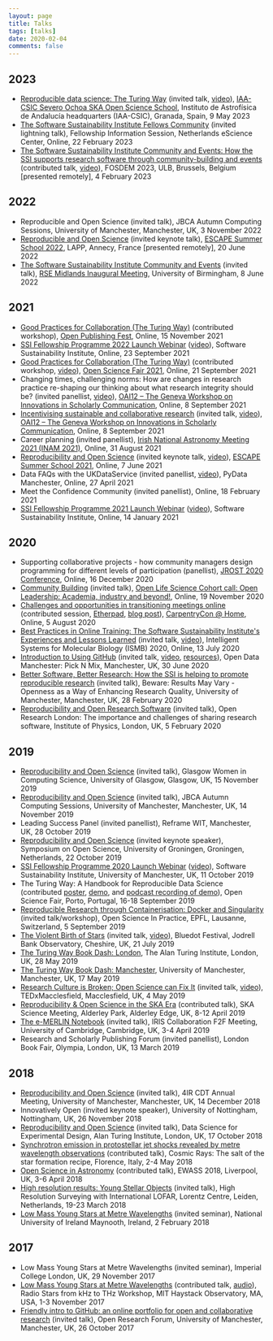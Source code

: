 ```yaml
---
layout: page
title: Talks
tags: [talks]
date: 2020-02-04
comments: false
---
```


## 2023
* [Reproducible data science: The Turing Way](https://doi.org/10.5281/zenodo.7905071) (invited talk, [video](https://e.pcloud.link/publink/show?code=kZA61jZyON4jh7FGARXzqWS78IndJfL5AYX)), [IAA-CSIC Severo Ochoa SKA Open Science School](https://www.granadacongresos.com/skaopenscience), Instituto de Astrofísica de Andalucía headquarters (IAA-CSIC), Granada, Spain, 9 May 2023
* [The Software Sustainability Institute Fellows Community](https://doi.org/10.6084/m9.figshare.22137512) (invited lightning talk), Fellowship Information Session, Netherlands eScience Center, Online, 22 February 2023
* [The Software Sustainability Institute Community and Events: How the SSI supports research software through community-building and events](https://doi.org/10.6084/m9.figshare.21931299) (contributed talk, [video](https://fosdem.org/2023/schedule/event/openresearch_software_sustainability_institute/)), FOSDEM 2023, ULB, Brussels, Belgium [presented remotely], 4 February 2023

## 2022
* Reproducible and Open Science (invited talk), JBCA Autumn Computing Sessions, University of Manchester, Manchester, UK, 3 November 2022
* [Reproducible and Open Science](https://doi.org/10.6084/m9.figshare.20079179) (invited keynote talk), [ESCAPE Summer School 2022](https://indico.in2p3.fr/event/26913/), LAPP, Annecy, France [presented remotely], 20 June 2022
* [The Software Sustainability Institute Community and Events](https://doi.org/10.6084/m9.figshare.20006468) (invited talk), [RSE Midlands Inaugural Meeting](https://rse-midlands.github.io/docs/event-8th-june/), University of Birmingham, 8 June 2022

## 2021

* [Good Practices for Collaboration (The Turing Way)](https://doi.org/10.5281/zenodo.5702688) (contributed workshop), [Open Publishing Fest](https://openpublishingfest.org/), Online, 15 November 2021
* [SSI Fellowship Programme 2022 Launch Webinar](https://doi.org/10.5281/zenodo.5512610) ([video](https://youtu.be/sNcvkVnFMhY)), Software Sustainability Institute, Online, 23 September 2021 
* [Good Practices for Collaboration (The Turing Way)](https://doi.org/10.5281/zenodo.5511878) (contributed workshop, [video](https://youtu.be/h3GQiw7JGAM)), [Open Science Fair 2021](https://www.opensciencefair.eu/), Online, 21 September 2021
* Changing times, challenging norms: How are changes in research practice re-shaping our thinking about what research integrity should be? (invited panellist, [video](https://vimeo.com/588305806#t=7035s)), [OAI12 – The Geneva Workshop on Innovations in Scholarly Communication](https://oai.events/oai12/), Online, 8 September 2021
* [Incentivising sustainable and collaborative research](https://doi.org/10.6084/m9.figshare.14986890) (invited talk, [video](https://vimeo.com/588305806#t=1500s)), [OAI12 – The Geneva Workshop on Innovations in Scholarly Communication](https://oai.events/oai12/), Online, 8 September 2021
* Career planning (invited panellist), [Irish National Astronomy Meeting 2021 (INAM 2021)](https://astronomers.ie/inam-2021/), Online, 31 August 2021
* [Reproducibility and Open Science](https://doi.org/10.6084/m9.figshare.14710110) (invited keynote talk, [video](https://youtu.be/TkIZ4FIGfBc)), [ESCAPE Summer School 2021](https://indico.in2p3.fr/event/20306/), Online, 7 June 2021
* Data FAQs with the UKDataService (invited panellist, [video](https://youtu.be/SvNGA5-wIPs?t=582)), PyData Manchester, Online, 27 April 2021
* Meet the Confidence Community (invited panellist), Online, 18 February 2021
* [SSI Fellowship Programme 2021 Launch Webinar](https://doi.org/10.5281/zenodo.4432058) ([video](https://youtu.be/aceXqDJSoxY)), Software Sustainability Institute, Online, 14 January 2021 

## 2020

* Supporting collaborative projects - how community managers design programming for different levels of participation (panellist), [JROST 2020 Conference](https://investinopen.org/community/jrost-2020-conference/), Online, 16 December 2020
* [Community Building](https://docs.google.com/presentation/d/1jeTk_PzsWpaR4DRmBrbrDGol2_drPEizp26o4d8jnnA/edit?usp=sharing) (invited talk), [Open Life Science Cohort call: Open Leadership: Academia, industry and beyond!](https://openlifesci.org/ols-2/schedule/#week-12), Online, 19 November 2020
* [Challenges and opportunities in transitioning meetings online](https://2020.carpentrycon.org/schedule/#session-57) (contributed session, [Etherpad](https://pad.carpentries.org/cchome-meetings-online), [blog post](https://software.ac.uk/blog/2020-11-26-carpentryconhome-challenges-and-opportunities-transitioning-meetings-online)), [CarpentryCon @ Home](https://2020.carpentrycon.org/), Online, 5 August 2020
* [Best Practices in Online Training: The Software Sustainability Institute's Experiences and Lessons Learned](https://doi.org/10.6084/m9.figshare.12631118) (invited talk, [video](https://youtu.be/DabyF7W6ryM)), Intelligent Systems for Molecular Biology (ISMB) 2020, Online, 13 July 2020
* [Introduction to Using GitHub](https://doi.org/10.5281/zenodo.3932346) (invited talk, [video](https://vimeo.com/435771660), [resources](https://github.com/rainsworth/intro-to-github/tree/v1.0)), Open Data Manchester: Pick N Mix, Manchester, UK, 30 June 2020
* [Better Software, Better Research: How the SSI is helping to promote reproducible research](https://doi.org/10.6084/m9.figshare.11898450.v1) (invited talk), Beware: Results May Vary - Openness as a Way of Enhancing Research Quality, University of Manchester, Manchester, UK, 28 February 2020 
* [Reproducibility and Open Research Software](https://doi.org/10.6084/m9.figshare.11762121.v1) (invited talk), Open Research London: The importance and challenges of sharing research software, Institute of Physics, London, UK, 5 February 2020

## 2019

* [Reproducibility and Open Science](https://doi.org/10.6084/m9.figshare.10255727.v1) (invited talk), Glasgow Women in Computing Science, University of Glasgow, Glasgow, UK, 15 November 2019
* [Reproducibility and Open Science](https://doi.org/10.6084/m9.figshare.10303709.v1) (invited talk), JBCA Autumn Computing Sessions, University of Manchester, Manchester, UK, 14 November 2019
* Leading Success Panel (invited panellist), Reframe WIT, Manchester, UK, 28 October 2019
* [Reproducibility and Open Science](https://doi.org/10.6084/m9.figshare.9255638.v1) (invited keynote speaker), Symposium on Open Science, University of Groningen, Groningen, Netherlands, 22 October 2019
* [SSI Fellowship Programme 2020 Launch Webinar](http://doi.org/10.5281/zenodo.3479489) ([video](https://youtu.be/yeMHbrKdG0s)), Software Sustainability Institute, University of Manchester, UK, 11 October 2019 
* The Turing Way: A Handbook for Reproducible Data Science  (contributed [poster](http://doi.org/10.5281/zenodo.3381446), [demo](http://doi.org/10.5281/zenodo.3403161), and [podcast recording of demo](https://orionopenscience.podbean.com/e/the-fair-is-in-town-figshare-the-turing-way-and-open-science-quest-at-the-osfair2019/)), Open Science Fair, Porto, Portugal, 16-18 September 2019
* [Reproducible Research through Containerisation: Docker and Singularity](https://github.com/rainsworth/osip2019-containerisation-workshop/) (invited talk/workshop), Open Science In Practice, EPFL, Lausanne, Switzerland, 5 September 2019
* [The Violent Birth of Stars](https://doi.org/10.6084/m9.figshare.8982392.v1) (invited talk, [video](https://youtu.be/914KncrM6PM)), Bluedot Festival, Jodrell Bank Observatory, Cheshire, UK, 21 July 2019
* [The Turing Way Book Dash: London](http://doi.org/10.5281/zenodo.3233655), The Alan Turing Institute, London, UK, 28 May 2019
* [The Turing Way Book Dash: Manchester](http://doi.org/10.5281/zenodo.3233611), University of Manchester, Manchester, UK, 17 May 2019
* [Research Culture is Broken; Open Science can Fix It](https://rainsworth.github.io/TEDx-Macclesfield/) (invited talk, [video](https://youtu.be/c-bemNZ-IqA)), TEDxMacclesfield, Macclesfield, UK, 4 May 2019
* [Reproducibility & Open Science in the SKA Era](http://doi.org/10.5281/zenodo.2631868) (contributed talk), SKA Science Meeting, Alderley Park, Alderley Edge, UK, 8-12 April 2019
* [The e-MERLIN Notebook](https://indico.ph.qmul.ac.uk/indico/getFile.py/access?contribId=21&sessionId=7&resId=0&materialId=slides&confId=446) (invited talk), IRIS Collaboration F2F Meeting, University of Cambridge, Cambridge, UK, 3-4 April 2019
* Research and Scholarly Publishing Forum (invited panellist), London Book Fair, Olympia, London, UK, 13 March 2019

## 2018

* [Reproducibility and Open Science](https://indico.hep.manchester.ac.uk/getFile.py/access?contribId=4&resId=0&materialId=slides&confId=5409) (invited talk), 4IR CDT Annual Meeting, University of Manchester, Manchester, UK, 14 December 2018
* Innovatively Open (invited keynote speaker), University of Nottingham, Nottingham, UK, 26 November 2018
* [Reproducibility and Open Science](http://doi.org/10.5281/zenodo.1464853) (invited talk), Data Science for Experimental Design, Alan Turing Institute, London, UK, 17 October 2018
* [Synchrotron emission in protostellar jet shocks revealed by metre wavelength observations](http://arcetri.astro.it/cosmicrays/talks/ainsworth.pdf) (contributed talk), Cosmic Rays: The salt of the star formation recipe, Florence, Italy, 2-4 May 2018
* [Open Science in Astronomy](http://doi.org/10.5281/zenodo.1213043) (contributed talk), EWASS 2018, Liverpool, UK, 3-6 April 2018
* [High resolution results: Young Stellar Objects](http://doi.org/10.5281/zenodo.1204828) (invited talk), High Resolution Surveying with International LOFAR, Lorentz Centre, Leiden, Netherlands, 19-23 March 2018
* [Low Mass Young Stars at Metre Wavelengths](http://doi.org/10.5281/zenodo.1167739) (invited seminar), National University of Ireland Maynooth, Ireland, 2 February 2018

## 2017

* Low Mass Young Stars at Metre Wavelengths (invited seminar), Imperial College London, UK, 29 November 2017
* [Low Mass Young Stars at Metre Wavelengths](https://www.haystack.mit.edu/workshop/Radio-Stars2017/presentations/Ainsworth_RSII_v2.pdf) (contributed talk, [audio](https://www.haystack.mit.edu/workshop/Radio-Stars2017/audio/Ainsworth_RSII.mp3)), Radio Stars from kHz to THz Workshop, MIT Haystack Observatory, MA, USA, 1-3 November 2017
* [Friendly intro to GitHub: an online portfolio for open and collaborative research](https://github.com/rainsworth/github-demo) (invited talk), Open Research Forum, University of Manchester, Manchester, UK, 26 October 2017

